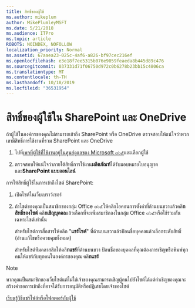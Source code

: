 ```yaml
---
title: สิทธิ์ของผู้ใช้
ms.author: mikeplum
author: MikePlumleyMSFT
ms.date: 5/21/2018
ms.audience: ITPro
ms.topic: article
ROBOTS: NOINDEX, NOFOLLOW
localization_priority: Normal
ms.assetid: 67aaea23-025c-4af6-a826-bf97cec216ef
ms.openlocfilehash: e3e18f7ee5315b076e9059feaeda8b445d89c476
ms.sourcegitcommit: 037331d71f06750d972c0b6278b23bb15c4806ca
ms.translationtype: MT
ms.contentlocale: th-TH
ms.lasthandoff: 10/18/2019
ms.locfileid: "36531954"
---
```

# <a name="user-permissions-in-sharepoint-and-onedrive"></a>สิทธิ์ของผู้ใช้ใน SharePoint และ OneDrive

ถ้าผู้ใช้ในองค์กรของคุณไม่สามารถเข้าถึง SharePoint หรือ OneDrive ตรวจสอบให้แน่ใจว่าพวกเขามีสิทธิ์การใช้งานที่รวม SharePoint และ OneDrive 
  
1. ไปที่[เพจที่ผู้ใช้ที่ใช้งานอยู่ในศูนย์ดูแลของ Microsoft ๓๖๕](https://portal.office.com/adminportal/home#/users)และเลือกผู้ใช้ 
    
2. ตรวจสอบให้แน่ใจว่าภายใต้สิทธิ์การใช้งาน**ผลิตภัณฑ์**ได้รับมอบหมายใบอนุญาตและ**SharePoint แบบออนไลน์** 
    
 การให้สิทธิ์ผู้ใช้ในการเข้าถึงไซต์ SharePoint: 
  
1. เปิดไซต์ในเว็บเบราว์เซอร์
    
2. ถ้าไซต์ของคุณเป็นสมาชิกของกลุ่ม Office ๓๖๕ให้คลิกไอคอนการตั้งค่าที่ด้านบนขวาแล้วคลิ**กสิทธิ์ของไซต์** คลิ**กเชิญบุคคล**แล้วเลือกที่จะเพิ่มสมาชิกลงในกลุ่ม Office ๓๖๕หรือใช้ร่วมกันเฉพาะไซต์เท่านั้น 
    
    สำหรับไซต์การสื่อสารให้คลิก "**แชร์ไซต์**" ที่ด้านบนขวาแล้วป้อนชื่อบุคคลแล้วเลือกระดับสิทธิ์ (อ่านแก้ไขหรือควบคุมทั้งหมด) 
    
    สำหรับไซต์ทีมคลาสสิกให้คลิ**กแชร์**ที่ด้านบนขวา ป้อนชื่อของบุคคลที่คุณต้องการเชิญหรือพิมพ์ทุกคนให้แชร์กับทุกคนในองค์กรของคุณ คลิ**กแชร์**
    
> [!NOTE]
> หากคุณเป็นสมาชิกของเว็บไซต์แต่ไม่ใช่เจ้าของคุณสามารถเชิญผู้คนไปยังไซต์ได้แต่คำเชิญของคุณจะสร้างคำขอการเข้าถึงที่อาจได้รับการอนุมัติหรือปฏิเสธโดยเจ้าของไซต์ 
  
[เรียนรู้วิธีแชร์ไฟล์หรือโฟลเดอร์กับผู้ใช้](https://go.microsoft.com/fwlink/?linkid=533408)
  

